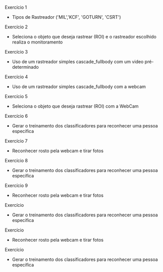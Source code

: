 Exercício 1
  - Tipos de Rastreador ('MIL','KCF', 'GOTURN', 'CSRT')

Exercício 2
  - Seleciona o objeto que deseja rastrear (ROI) e o rastreador escolhido realiza o monitoramento 

Exercício 3
  - Uso de um rastreador simples cascade_fullbody com um video pré-determinado

Exercício 4
  - Uso de um rastreador simples cascade_fullbody com a webcam

Exercício 5
  - Seleciona o objeto que deseja rastrear (ROI) com a WebCam

Exercício 6
  - Gerar o treinamento dos classificadores para reconhecer uma pessoa especifica

Exercício 7
  - Reconhecer rosto pela webcam e tirar fotos

Exercício 8
  - Gerar o treinamento dos classificadores para reconhecer uma pessoa especifica

Exercício 9
  - Reconhecer rosto pela webcam e tirar fotos

Exercício 
  - Gerar o treinamento dos classificadores para reconhecer uma pessoa especifica

Exercício 
  - Reconhecer rosto pela webcam e tirar fotos

Exercício 
  - Gerar o treinamento dos classificadores para reconhecer uma pessoa especifica
